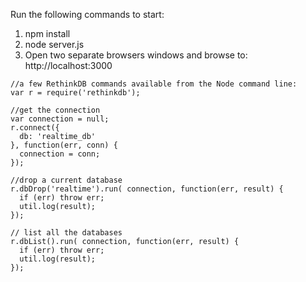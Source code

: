 Run the following commands to start:
1. npm install
2. node server.js
3.  Open two separate browsers windows and browse to: http://localhost:3000


```
//a few RethinkDB commands available from the Node command line:
var r = require('rethinkdb');

//get the connection
var connection = null;
r.connect({
  db: 'realtime_db'
}, function(err, conn) {
  connection = conn;
});

//drop a current database
r.dbDrop('realtime').run( connection, function(err, result) {
  if (err) throw err;
  util.log(result);
});

// list all the databases
r.dbList().run( connection, function(err, result) {
  if (err) throw err;
  util.log(result);
});
```
